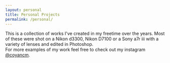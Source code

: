 ```yaml
---
layout: personal
title: Personal Projects
permalink: /personal/
---
```


This is a collection of works I've created in my freetime over the years. Most of these were shot on a Nikon d3300, Nikon D7100 or a Sony a7r iii with a variety of lenses and edited in Photoshop.<br> 
For more examples of my work feel free to check out my instagram <a href="https://instagram.com/coyancm">@coyancm</a>.
